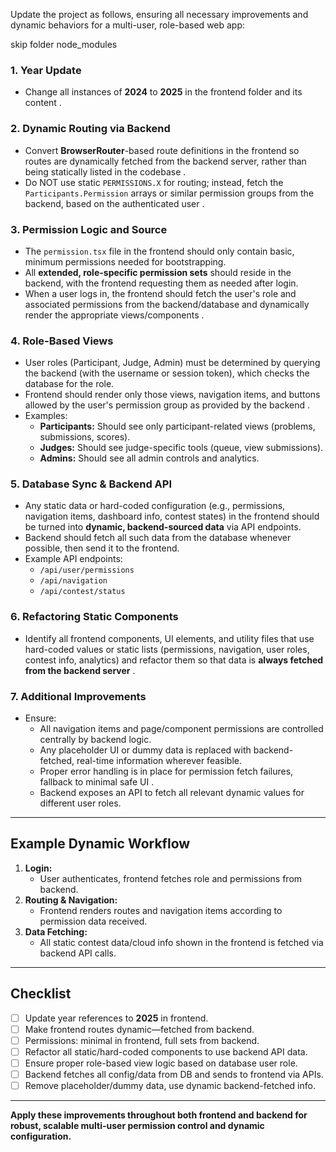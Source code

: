 Update the project as follows, ensuring all necessary improvements and dynamic behaviors for a multi-user, role-based web app:

skip folder node_modules

### 1. Year Update  
- Change all instances of **2024** to **2025** in the frontend folder and its content .

### 2. Dynamic Routing via Backend  
- Convert **BrowserRouter**-based route definitions in the frontend so routes are dynamically fetched from the backend server, rather than being statically listed in the codebase .
- Do NOT use static `PERMISSIONS.X` for routing; instead, fetch the `Participants.Permission` arrays or similar permission groups from the backend, based on the authenticated user .

### 3. Permission Logic and Source  
- The `permission.tsx` file in the frontend should only contain basic, minimum permissions needed for bootstrapping.
- All **extended, role-specific permission sets** should reside in the backend, with the frontend requesting them as needed after login.
- When a user logs in, the frontend should fetch the user's role and associated permissions from the backend/database and dynamically render the appropriate views/components .

### 4. Role-Based Views  
- User roles (Participant, Judge, Admin) must be determined by querying the backend (with the username or session token), which checks the database for the role.
- Frontend should render only those views, navigation items, and buttons allowed by the user's permission group as provided by the backend .
- Examples:
  - **Participants:** Should see only participant-related views (problems, submissions, scores).
  - **Judges:** Should see judge-specific tools (queue, view submissions).
  - **Admins:** Should see all admin controls and analytics.

### 5. Database Sync & Backend API  
- Any static data or hard-coded configuration (e.g., permissions, navigation items, dashboard info, contest states) in the frontend should be turned into **dynamic, backend-sourced data** via API endpoints.
- Backend should fetch all such data from the database whenever possible, then send it to the frontend.
- Example API endpoints:  
  - `/api/user/permissions`  
  - `/api/navigation`  
  - `/api/contest/status`

### 6. Refactoring Static Components  
- Identify all frontend components, UI elements, and utility files that use hard-coded values or static lists (permissions, navigation, user roles, contest info, analytics) and refactor them so that data is **always fetched from the backend server** .

### 7. Additional Improvements  
- Ensure:
  - All navigation items and page/component permissions are controlled centrally by backend logic.
  - Any placeholder UI or dummy data is replaced with backend-fetched, real-time information wherever feasible.
  - Proper error handling is in place for permission fetch failures, fallback to minimal safe UI .
  - Backend exposes an API to fetch all relevant dynamic values for different user roles.

***

## Example Dynamic Workflow

1. **Login:**  
   - User authenticates, frontend fetches role and permissions from backend.
2. **Routing & Navigation:**  
   - Frontend renders routes and navigation items according to permission data received.
3. **Data Fetching:**  
   - All static contest data/cloud info shown in the frontend is fetched via backend API calls.

***

## Checklist

- [ ] Update year references to **2025** in frontend.
- [ ] Make frontend routes dynamic—fetched from backend.
- [ ] Permissions: minimal in frontend, full sets from backend.
- [ ] Refactor all static/hard-coded components to use backend API data.
- [ ] Ensure proper role-based view logic based on database user role.
- [ ] Backend fetches all config/data from DB and sends to frontend via APIs.
- [ ] Remove placeholder/dummy data, use dynamic backend-fetched info.

***

**Apply these improvements throughout both frontend and backend for robust, scalable multi-user permission control and dynamic configuration.**
